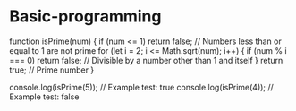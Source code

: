 # Basic-programming
function isPrime(num) {
    if (num <= 1) return false; // Numbers less than or equal to 1 are not prime
    for (let i = 2; i <= Math.sqrt(num); i++) {
        if (num % i === 0) return false; // Divisible by a number other than 1 and itself
    }
    return true; // Prime number
}

console.log(isPrime(5)); // Example test: true
console.log(isPrime(4)); // Example test: false
